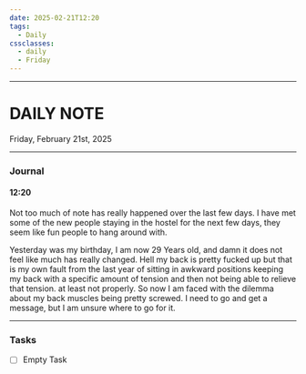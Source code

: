 ```yaml
---
date: 2025-02-21T12:20
tags:
  - Daily
cssclasses:
  - daily 
  - Friday
---
```

---
# DAILY NOTE
Friday, February 21st, 2025
***
### Journal
#### 12:20
Not too much of note has really happened over the last few days. I have met some of the new people staying in the hostel for the next few days, they seem like fun people to hang around with.

Yesterday was my birthday, I am now 29 Years old, and damn it does not feel like much has really changed. Hell my back is pretty fucked up but that is my own fault from the last year of sitting in awkward positions keeping my back with a specific amount of tension and then not being able to relieve that tension. at least not properly. So now I am faced with the dilemma about my back muscles being pretty screwed. I need to go and get a message, but I am unsure where to go for it.

***
### Tasks
- [ ] Empty Task

